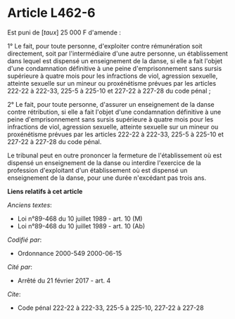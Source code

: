 # Article L462-6

Est puni de [*taux*] 25 000 F d'amende :

1° Le fait, pour toute personne, d'exploiter contre rémunération soit directement, soit par l'intermédiaire d'une autre
personne, un établissement dans lequel est dispensé un enseignement de la danse, si elle a fait l'objet d'une condamnation
définitive à une peine d'emprisonnement sans sursis supérieure à quatre mois pour les infractions de viol, agression
sexuelle, atteinte sexuelle sur un mineur ou proxénétisme prévues par les articles 222-22 à 222-33, 225-5 à 225-10 et 227-22
à 227-28 du code pénal ;

2° Le fait, pour toute personne, d'assurer un enseignement de la danse contre rétribution, si elle a fait l'objet d'une
condamnation définitive à une peine d'emprisonnement sans sursis supérieure à quatre mois pour les infractions de viol,
agression sexuelle, atteinte sexuelle sur un mineur ou proxénétisme prévues par les articles 222-22 à 222-33, 225-5 à 225-10
et 227-22 à 227-28 du code pénal.

Le tribunal peut en outre prononcer la fermeture de l'établissement où est dispensé un enseignement de la danse ou interdire
l'exercice de la profession d'exploitant d'un établissement où est dispensé un enseignement de la danse, pour une durée
n'excédant pas trois ans.

**Liens relatifs à cet article**

_Anciens textes_:

  - Loi n°89-468 du 10 juillet 1989 - art. 10 (M)
  - Loi n°89-468 du 10 juillet 1989 - art. 10 (Ab)

_Codifié par_:

  - Ordonnance 2000-549 2000-06-15

_Cité par_:

  - Arrêté du 21 février 2017 - art. 4

_Cite_:

  - Code pénal 222-22 à 222-33, 225-5 à 225-10, 227-22 à 227-28

